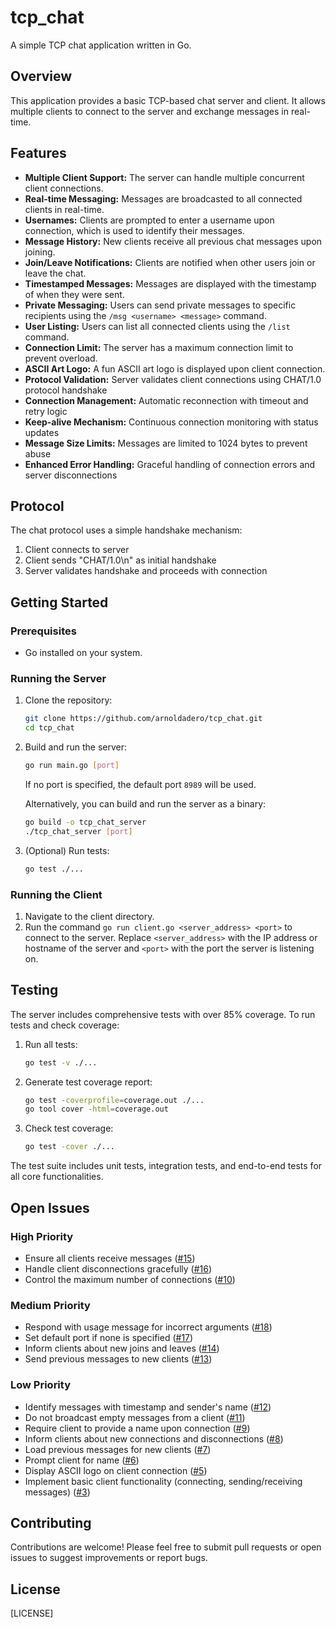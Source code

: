 # tcp_chat

A simple TCP chat application written in Go.

## Overview

This application provides a basic TCP-based chat server and client. It allows multiple clients to connect to the server and exchange messages in real-time.

## Features

- **Multiple Client Support:** The server can handle multiple concurrent client connections.
- **Real-time Messaging:** Messages are broadcasted to all connected clients in real-time.
- **Usernames:** Clients are prompted to enter a username upon connection, which is used to identify their messages.
- **Message History:** New clients receive all previous chat messages upon joining.
- **Join/Leave Notifications:** Clients are notified when other users join or leave the chat.
- **Timestamped Messages:** Messages are displayed with the timestamp of when they were sent.
- **Private Messaging:** Users can send private messages to specific recipients using the `/msg <username> <message>` command.
- **User Listing:** Users can list all connected clients using the `/list` command.
- **Connection Limit:** The server has a maximum connection limit to prevent overload.
- **ASCII Art Logo:** A fun ASCII art logo is displayed upon client connection.
- **Protocol Validation:** Server validates client connections using CHAT/1.0 protocol handshake
- **Connection Management:** Automatic reconnection with timeout and retry logic
- **Keep-alive Mechanism:** Continuous connection monitoring with status updates
- **Message Size Limits:** Messages are limited to 1024 bytes to prevent abuse
- **Enhanced Error Handling:** Graceful handling of connection errors and server disconnections

## Protocol

The chat protocol uses a simple handshake mechanism:

1. Client connects to server
2. Client sends "CHAT/1.0\\n" as initial handshake
3. Server validates handshake and proceeds with connection

## Getting Started

### Prerequisites

- Go installed on your system.

### Running the Server

1. Clone the repository:
   ```bash
   git clone https://github.com/arnoldadero/tcp_chat.git
   cd tcp_chat
   ```

2. Build and run the server:
   ```bash
   go run main.go [port]
   ```
   If no port is specified, the default port `8989` will be used.

   Alternatively, you can build and run the server as a binary:
   ```bash
   go build -o tcp_chat_server
   ./tcp_chat_server [port]
   ```

3. (Optional) Run tests:
   ```bash
   go test ./...
   ```

### Running the Client

1. Navigate to the client directory.
2. Run the command `go run client.go <server_address> <port>` to connect to the server. Replace `<server_address>` with the IP address or hostname of the server and `<port>` with the port the server is listening on.

## Testing

The server includes comprehensive tests with over 85% coverage. To run tests and check coverage:

1. Run all tests:
   ```bash
   go test -v ./...
   ```

2. Generate test coverage report:
   ```bash
   go test -coverprofile=coverage.out ./...
   go tool cover -html=coverage.out
   ```

3. Check test coverage:
   ```bash
   go test -cover ./...
   ```

The test suite includes unit tests, integration tests, and end-to-end tests for all core functionalities.

## Open Issues

### High Priority
- Ensure all clients receive messages ([#15](https://github.com/arnoldadero/tcp_chat/issues/15))
- Handle client disconnections gracefully ([#16](https://github.com/arnoldadero/tcp_chat/issues/16))
- Control the maximum number of connections ([#10](https://github.com/arnoldadero/tcp_chat/issues/10))

### Medium Priority
- Respond with usage message for incorrect arguments ([#18](https://github.com/arnoldadero/tcp_chat/issues/18))
- Set default port if none is specified ([#17](https://github.com/arnoldadero/tcp_chat/issues/17))
- Inform clients about new joins and leaves ([#14](https://github.com/arnoldadero/tcp_chat/issues/14))
- Send previous messages to new clients ([#13](https://github.com/arnoldadero/tcp_chat/issues/13))

### Low Priority
- Identify messages with timestamp and sender's name ([#12](https://github.com/arnoldadero/tcp_chat/issues/12))
- Do not broadcast empty messages from a client ([#11](https://github.com/arnoldadero/tcp_chat/issues/11))
- Require client to provide a name upon connection ([#9](https://github.com/arnoldadero/tcp_chat/issues/9))
- Inform clients about new connections and disconnections ([#8](https://github.com/arnoldadero/tcp_chat/issues/8))
- Load previous messages for new clients ([#7](https://github.com/arnoldadero/tcp_chat/issues/7))
- Prompt client for name ([#6](https://github.com/arnoldadero/tcp_chat/issues/6))
- Display ASCII logo on client connection ([#5](https://github.com/arnoldadero/tcp_chat/issues/5))
- Implement basic client functionality (connecting, sending/receiving messages) ([#3](https://github.com/arnoldadero/tcp_chat/issues/3))

## Contributing

Contributions are welcome! Please feel free to submit pull requests or open issues to suggest improvements or report bugs.

## License

[LICENSE]